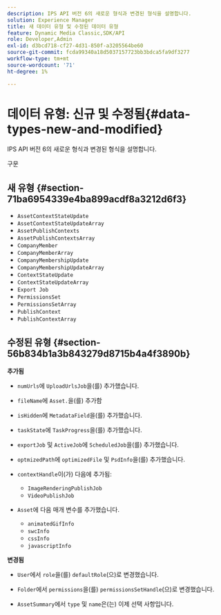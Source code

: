 ```yaml
---
description: IPS API 버전 6의 새로운 형식과 변경된 형식을 설명합니다.
solution: Experience Manager
title: 새 데이터 유형 및 수정된 데이터 유형
feature: Dynamic Media Classic,SDK/API
role: Developer,Admin
exl-id: d3bcd718-cf27-4d31-850f-a3205564be60
source-git-commit: fcda99340a18d5037157723bb3bdca5fa9df3277
workflow-type: tm+mt
source-wordcount: '71'
ht-degree: 1%

---
```


# 데이터 유형: 신규 및 수정됨{#data-types-new-and-modified}

IPS API 버전 6의 새로운 형식과 변경된 형식을 설명합니다.

구문

## 새 유형 {#section-71ba6954339e4ba899acdf8a3212d6f3}

* `AssetContextStateUpdate`
* `AssetContextStateUpdateArray`
* `AssetPublishContexts`
* `AssetPublishContextsArray`
* `CompanyMember`
* `CompanyMemberArray`
* `CompanyMembershipUpdate`
* `CompanyMembershipUpdateArray`
* `ContextStateUpdate`
* `ContextStateUpdateArray`
* `Export Job`
* `PermissionsSet`
* `PermissionsSetArray`
* `PublishContext`
* `PublishContextArray`

## 수정된 유형 {#section-56b834b1a3b843279d8715b4a4f3890b}

**추가됨**

* `numUrls`에 `UploadUrlsJob`을(를) 추가했습니다.

* `fileName`에 `Asset.`을(를) 추가함

* `isHidden`에 `MetadataField`을(를) 추가했습니다.

* `taskState`에 `TaskProgress`을(를) 추가했습니다.

* `exportJob` 및 `ActiveJob`에 `ScheduledJob`을(를) 추가했습니다.

* `optmizedPath`에 `optimizedFile` 및 `PsdInfo`을(를) 추가했습니다.

* `contextHandle`이(가) 다음에 추가됨:

   * `ImageRenderingPublishJob`
   * `VideoPublishJob`

* `Asset`에 다음 매개 변수를 추가했습니다.

   * `animatedGifInfo`
   * `swcInfo`
   * `cssInfo`
   * `javascriptInfo`

**변경됨**

* `User`에서 `role`을(를) `defaultRole`(으)로 변경했습니다.

* `Folder`에서 `permissions`을(를) `permissionsSetHandle`(으)로 변경했습니다.

* `AssetSummary`에서 `type` 및 `name`은(는) 이제 선택 사항입니다.
